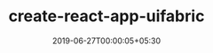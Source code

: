 ---
title: "create-react-app-uifabric"
date: 2019-06-27T00:00:05+05:30
type: "organisations"
org_name: "Microsoft"
repo_desc: "A Create React App based starter with UI Fabric goodness baked in"
repo_link: https://github.com/microsoft/create-react-app-uifabric
---